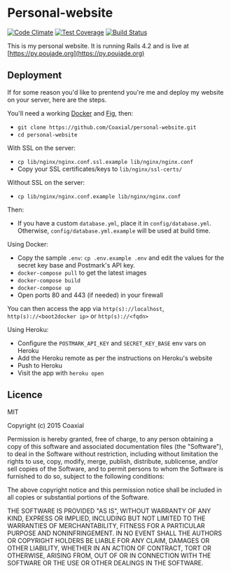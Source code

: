 # Personal-website
[![Code Climate](https://codeclimate.com/github/Coaxial/personal-website/badges/gpa.svg)](https://codeclimate.com/github/Coaxial/personal-website)
[![Test Coverage](https://codeclimate.com/github/Coaxial/personal-website/badges/coverage.svg)](https://codeclimate.com/github/Coaxial/personal-website)
[![Build Status](https://travis-ci.org/Coaxial/personal-website.svg?branch=master)](https://travis-ci.org/Coaxial/personal-website)

This is my personal website. It is running Rails 4.2 and is live at [https://py.poujade.org](https://py.poujade.org)
## Deployment
If for some reason you'd like to prentend you're me and deploy my website on your server, here are the steps.

You'll need a working [Docker](https://docs.docker.com/installation/#installation) and [Fig](http://www.fig.sh/install.html), then:

* `git clone https://github.com/Coaxial/personal-website.git`
* `cd personal-website`

With SSL on the server:

* `cp lib/nginx/nginx.conf.ssl.example lib/nginx/nginx.conf`
* Copy your SSL certificates/keys to `lib/nginx/ssl-certs/`

Without SSL on the server:

* `cp lib/nginx/nginx.conf.example lib/nginx/nginx.conf`

Then:

* If you have a custom `database.yml`, place it in `config/database.yml`. Otherwise, `config/database.yml.example`
will be used at build time.

Using Docker:

* Copy the sample `.env`: `cp .env.example .env` and edit the values for the secret key base and Postmark's API key.
* `docker-compose pull` to get the latest images
* `docker-compose build`
* `docker-compose up`
* Open ports 80 and 443 (if needed) in your firewall

You can then access the app via `http(s)://localhost`, `http(s)://<boot2docker ip>` or `http(s)://<fqdn>`

Using Heroku:

* Configure the `POSTMARK_API_KEY` and `SECRET_KEY_BASE` env vars on Heroku
* Add the Heroku remote as per the instructions on Heroku's website
* Push to Heroku
* Visit the app with `heroku open`

## Licence
MIT

Copyright (c) 2015 Coaxial

Permission is hereby granted, free of charge, to any person obtaining a copy
of this software and associated documentation files (the "Software"), to deal
in the Software without restriction, including without limitation the rights
to use, copy, modify, merge, publish, distribute, sublicense, and/or sell
copies of the Software, and to permit persons to whom the Software is
furnished to do so, subject to the following conditions:

The above copyright notice and this permission notice shall be included in
all copies or substantial portions of the Software.

THE SOFTWARE IS PROVIDED "AS IS", WITHOUT WARRANTY OF ANY KIND, EXPRESS OR
IMPLIED, INCLUDING BUT NOT LIMITED TO THE WARRANTIES OF MERCHANTABILITY,
FITNESS FOR A PARTICULAR PURPOSE AND NONINFRINGEMENT. IN NO EVENT SHALL THE
AUTHORS OR COPYRIGHT HOLDERS BE LIABLE FOR ANY CLAIM, DAMAGES OR OTHER
LIABILITY, WHETHER IN AN ACTION OF CONTRACT, TORT OR OTHERWISE, ARISING FROM,
OUT OF OR IN CONNECTION WITH THE SOFTWARE OR THE USE OR OTHER DEALINGS IN
THE SOFTWARE.
